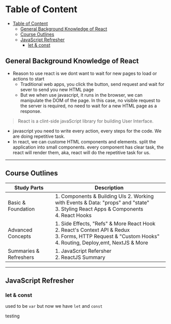 # Table of Content

- [Table of Content](#table-of-content)
  - [General Background Knowledge of React](#general-background-knowledge-of-react)
  - [Course Outlines](#course-outlines)
  - [JavaScript Refresher](#javascript-refresher)
    - [let & const](#let--const)

## General Background Knowledge of React

- Reason to use react is we dont want to wait for new pages to load or actions to start
  - Traditional web apps, you click the button, send request and wait for sever to send you new HTML page
  - But we when use javascript, it runs in the browser, we can manipulate the DOM of the page. In this case, no visible request to the server is required, no need to wait for a new HTML page as a response.

> React is a clint-side javaScript library for building User Interface.

- javascript you need to write every action, every steps for the code. We are doing
repetitive task.
- In react, we can custome HTML components and elements. split the application into small components. every component has clear task, the react will render them, aka, react will do the repetitive task for us.

---

## Course Outlines

| Study Parts      | Description |
| ----------- | ----------- |
| Basic & Foundation      | 1. Components & Building UIs 2. Working with Events & Data: "props" and "state" <br/> 3. Styling React Apps & Components <br/> 4. React Hooks      |
| Advanced Concepts   | 1. Side Effects, "Refs" & More React Hook <br/> 2. React's Context API & Redux <br/> 3. Forms, HTTP Request & "Custom Hooks" <br/> 4. Routing, Deploy,emt, NextJS & More        |
| Summaries & Refreshers   | 1. JavaScript Refersher <br/> 2. ReactJS Summary <br/>|

---

## JavaScript Refresher

### let & const

used to be `var` but now we have `let` and `const`

testing